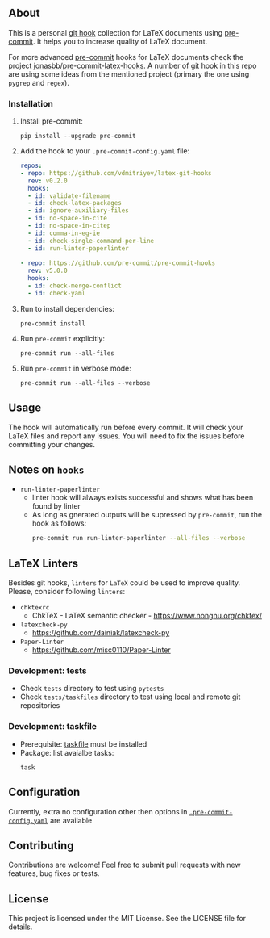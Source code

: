 ## About

This is a personal [git hook](https://git-scm.com/book/en/v2/Customizing-Git-Git-Hooks) collection for LaTeX documents using [pre-commit](https://github.com/pre-commit/pre-commit). It helps you to increase quality of LaTeX document. 

For more advanced [pre-commit](https://github.com/pre-commit/pre-commit) hooks for LaTeX documents check the project [jonasbb/pre-commit-latex-hooks](https://github.com/jonasbb/pre-commit-latex-hooks). A number of git hook in this repo are using some ideas from the mentioned project (primary the one using `pygrep` and `regex`).

### Installation

1. Install pre-commit:
    ```
    pip install --upgrade pre-commit
    ```
1. Add the hook to your `.pre-commit-config.yaml` file:
    ```yaml
    repos:
    - repo: https://github.com/vdmitriyev/latex-git-hooks
      rev: v0.2.0
      hooks:
      - id: validate-filename
      - id: check-latex-packages
      - id: ignore-auxiliary-files
      - id: no-space-in-cite
      - id: no-space-in-citep
      - id: comma-in-eg-ie
      - id: check-single-command-per-line
      - id: run-linter-paperlinter
        
    - repo: https://github.com/pre-commit/pre-commit-hooks
      rev: v5.0.0
      hooks:
      - id: check-merge-conflict
      - id: check-yaml
    ```
1. Run to install dependencies:
    ```
    pre-commit install 
    ```
1. Run `pre-commit` explicitly:
    ```
    pre-commit run --all-files
    ```
1. Run `pre-commit` in verbose mode:
    ```
    pre-commit run --all-files --verbose
    ```

## Usage

The hook will automatically run before every commit. It will check your LaTeX files and report any issues. You will need to fix the issues before committing your changes.

## Notes on `hooks`

* `run-linter-paperlinter`
    - linter hook will always exists successful and shows what has been found by linter
    - As long as gnerated outputs will be supressed by `pre-commit`, run the hook as follows:
        ```bash
        pre-commit run run-linter-paperlinter --all-files --verbose
        ```

## LaTeX Linters

Besides git hooks, `linters` for `LaTeX` could be used to improve quality. Please, consider following `linters`:

* `chktexrc`
    - ChkTeX - LaTeX semantic checker - https://www.nongnu.org/chktex/
* `latexcheck-py`
    - https://github.com/dainiak/latexcheck-py
* `Paper-Linter`
    - https://github.com/misc0110/Paper-Linter

### Development: tests

* Check `tests` directory to test using `pytests`
* Check `tests/taskfiles` directory to test using local and remote git repositories

### Development: taskfile

* Prerequisite: [taskfile](https://taskfile.dev/installation/) must be installed
* Package: list avaialbe tasks:
	```
	task 
	```

## Configuration

Currently, extra no configuration other then options in [`.pre-commit-config.yaml`](#installation) are available

## Contributing

Contributions are welcome! Feel free to submit pull requests with new features, bug fixes or tests.

## License

This project is licensed under the MIT License. See the LICENSE file for details.